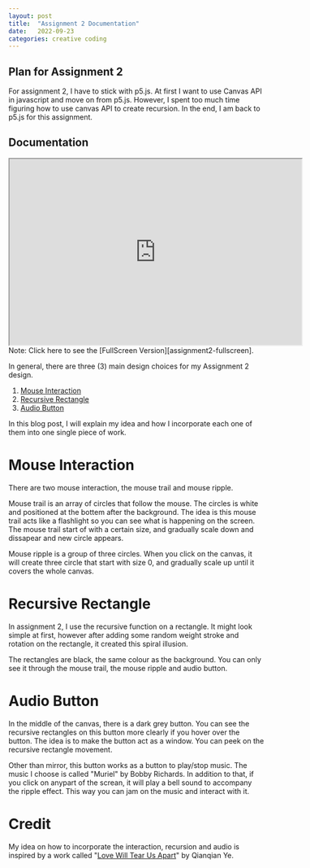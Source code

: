 ```yaml
---
layout: post
title:  "Assignment 2 Documentation"
date:   2022-09-23
categories: creative coding
---
```


## Plan for Assignment 2
For assignment 2, I have to stick with p5.js. At first I want to use Canvas API in javascript and move on from p5.js. However, I spent too much time figuring how to use canvas API to create recursion. In the end, I am back to p5.js for this assignment. 

## Documentation

<div align ="center">
  <iframe width="576" height="366" src="https://editor.p5js.org/reilivia/full/z7X-I0J8Z"></iframe>
</div>
Note: Click here to see the [FullScreen Version][assignment2-fullscreen].
<br>

In general, there are three (3) main design choices for my Assignment 2 design. 
1. [Mouse Interaction][mouse-interaction]
2. [Recursive Rectangle][recursive-rectangle]
3. [Audio Button][audio-button]

In this blog post, I will explain my idea and how I incorporate each one of them into one single piece of work. 

# Mouse Interaction

There are two mouse interaction, the mouse trail and mouse ripple.

Mouse trail is an array of circles that follow the mouse. The circles is white and positioned at the bottem after the background. The idea is this mouse trail acts like a flashlight so you can see what is happening on the screen. The mouse trail start of with a certain size, and gradually scale down and dissapear and new circle appears.

Mouse ripple is a group of three circles. When you click on the canvas, it will create three circle that start with size 0, and gradually scale up until it covers the whole canvas.

# Recursive Rectangle
In assignment 2, I use the recursive function on a rectangle. It might look simple at first, however after adding some random weight stroke and rotation on the rectangle, it created this spiral illusion.

The rectangles are black, the same colour as the background. You can only see it through the mouse trail, the mouse ripple and audio button.

# Audio Button
In the middle of the canvas, there is a dark grey button. You can see the recursive rectangles on this button more clearly if you hover over the button. The idea is to make the button act as a window. You can peek on the recursive rectangle movement.

Other than mirror, this button works as a button to play/stop music. The music I choose is called "Muriel" by Bobby Richards. In addition to that, if you click on anypart of the screan, it will play a bell sound to accompany the ripple effect. This way you can jam on the music and interact with it. 

# Credit
My idea on how to incorporate the interaction, recursion and audio is inspired by a work called "[Love Will Tear Us Apart][qianqianye]" by Qianqian Ye.

[assignment2-fullscreen]: https://editor.p5js.org/reilivia/full/e7vwtiFS2

[mouse-interaction]: https://reilivia.github.io/creative/coding/2022/08/21/exploring-the-mouse-interaction-array.html
[recursive-rectangle]: https://reilivia.github.io/creative/coding/2022/08/21/exploring-the-recursion-function.html
[audio-button]: https://reilivia.github.io/creative/coding/2022/08/21/creating-the-audio-button.html

[qianqianye]: https://qianqian-ye.com/Everyday/Day28/ 
